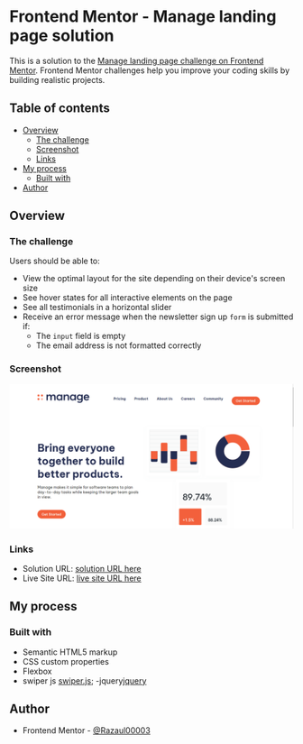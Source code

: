 # Frontend Mentor - Manage landing page solution

This is a solution to the [Manage landing page challenge on Frontend Mentor](https://www.frontendmentor.io/challenges/manage-landing-page-SLXqC6P5). Frontend Mentor challenges help you improve your coding skills by building realistic projects.

## Table of contents

- [Overview](#overview)
  - [The challenge](#the-challenge)
  - [Screenshot](#screenshot)
  - [Links](#links)
- [My process](#my-process)
  - [Built with](#built-with)
- [Author](#author)

## Overview

### The challenge

Users should be able to:

- View the optimal layout for the site depending on their device's screen size
- See hover states for all interactive elements on the page
- See all testimonials in a horizontal slider
- Receive an error message when the newsletter sign up `form` is submitted if:
  - The `input` field is empty
  - The email address is not formatted correctly

### Screenshot

![](./screenshot.png)

### Links

- Solution URL: [ solution URL here](https://github.com/Razaul00003/manage-landing-page)
- Live Site URL: [ live site URL here](https://manage-landing-page-razaul.netlify.app/)

## My process

### Built with

- Semantic HTML5 markup
- CSS custom properties
- Flexbox
- swiper js [swiper.js](https://swiperjs.com/swiper-api);
  -jquery[jquery](jquery.com)

## Author

- Frontend Mentor - [@Razaul00003](https://www.frontendmentor.io/profile/Razaul00003)
